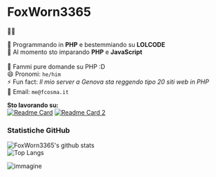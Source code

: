 # FoxWorn3365

🏳️‍🌈

🔭 Programmando in **PHP** e bestemmiando su **LOLCODE**<br>
🌱 Al momento sto imparando **PHP** e **JavaScript**<br>
<br>
💬 Fammi pure domande su PHP :D<br>
😄 Pronomi: `he/him`<br>
⚡ Fun fact: *Il mio server a Genova sta reggendo tipo 20 siti web in PHP*<br>
📧 Email: `me@fcosma.it`

**Sto lavorando su:**<br>
[![Readme Card](https://github-readme-stats.vercel.app/api/pin/?username=FoxWorn3365&repo=Cloud&title_color=fff&icon_color=79ff97&text_color=9f9f9f&bg_color=151515&show_owner=true)](https://github.com/FoxWorn3365/Cloud)
[![Readme Card 2](https://github-readme-stats.vercel.app/api/pin/?username=FoxWorn3365&repo=FoxCloud-Website&title_color=fff&icon_color=79ff97&text_color=9f9f9f&bg_color=151515&show_owner=true)](https://github.com/FoxWorn3365/FoxCloud-Website)

### Statistiche GitHub
![FoxWorn3365's github stats](https://github-readme-stats.vercel.app/api/?username=FoxWorn3365&show_icons=true&title_color=fff&icon_color=79ff97&text_color=9f9f9f&bg_color=151515)<br>
![Top Langs](https://github-readme-stats.vercel.app/api/top-langs/?username=FoxWorn3365&title_color=fff&icon_color=79ff97&text_color=9f9f9f&bg_color=151515)<br>


![immagine](https://github.com/FoxWorn3365/FoxWorn3365/blob/main/tails.gif?raw=true)
<!--
**FoxWorn3365/FoxWorn3365** is a ✨ _special_ ✨ repository because its `README.md` (this file) appears on your GitHub profile.

Here are some ideas to get you started:

- 🔭 I’m currently working on ...
- 🌱 I’m currently learning ...
- 👯 I’m looking to collaborate on ...
- 🤔 I’m looking for help with ...
- 💬 Ask me about ...
- 📫 How to reach me: ...
- 😄 Pronouns: ...
- ⚡ Fun fact: ...
-->
